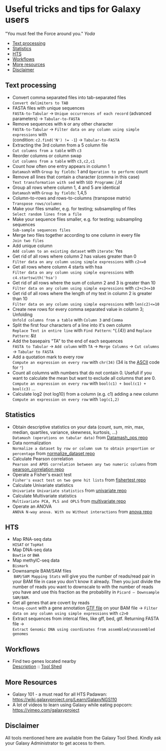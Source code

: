 # Useful tricks and tips for Galaxy users

"You must feel the Force around you." *Yoda*

- [Text processing](#text-processing)
- [Statistics](#statisctics)
- [HTS](#hts)
- [Workflows](#workflows)
- [More resources](#more-resources)
- [Disclaimer](#disclaimer)


## Text processing
- Convert comma separated files into tab-separated files<br>
   `Convert delimiters to TAB`
- FASTA files with unique sequences<br>
   `FASTA-to-Tabular` → `Unique occurrences of each record` (advanced parameters) → `Tabular-to-FASTA`
- Remove sequences with `N` or any other character<br>
  `FASTA-to-Tabular` → `Filter data on any column using simple expressions` with <br>(condition: `c2.find('N') != -1`) → `Tabular-to-FASTA`
- Extracting the 3rd column from a 5 column file<br>
  `Cut columns from a table` with `c3`
- Reorder columns or column swap<br>
  `Cut columns from a table` with `c3,c2,c1` 
- Count how often one entry appears in column 1<br>
  `Datamash` with `Group by fields`: 1 and `Operation to perform`: count
- Remove all lines that contain a character (comma in this case)<br>
  `Text transformation with sed` with `SED Programm`: /,/d
- Group all rows where column 1, 4 and 5 are identical<br>
  `Datamash` with `Group by fields`: 1,4,5
- Column-to-rows and rows-to-columns (transpose matrix)<br>
  `Transpose rows/columns`
- Make your files smaller, e.g. for testing; subsampling of files<br>
  `Select random lines from a file`
- Make your sequence files smaller, e.g. for testing; subsampling sequences<br>
  `Sub-sample sequences files`
- Merge two files together according to one column in every file<br>
  `Join two files`
- Add unique column<br>
  `Add column to an existing dataset` with `iterate`: Yes
- Get rid of all rows where column 2 has values greater than 0<br>
  `Filter data on any column using simple expressions` with `c2<=0`
- Get all rows where column 4 starts with hsa<br>
  `Filter data on any column using simple expressions` with `c4.startswith('hsa')`
- Get rid of all rows where the sum of column 2 and 3 is greater than 10<br>
  `Filter data on any column using simple expressions` with `c2+c3<=10`
- Get rid of all rows where the length of my text in column 2 is greater than 10<br>
  `Filter data on any column using simple expressions` with `len(c2)<=10`
- Create new rows for every comma separated value in column 3; Unfolding<br>
  `Unfold columns from a table` with `Column 3` and `Comma`
- Split the first four characters of a line into it's own column<br>
  `Replace Text in entire line` with `Find Pattern`: ^(.{4}) and `Replace Pattern`: &\t
- Add the basepairs "TA" to the end of each sequences<br>
  `FASTA to Tabular` → `Add column` with `TA` → `Merge Columns` → `Cut columns` → `Tabular to FASTA`
- Add a quotation mark to every row<br>
  `Compute an expression on every row` with `chr(34)` (34 is the [ASCII](http://www.asciitable.com/) code for `"`)
- Count all columns with numbers that do not contain 0. Usefull if you want to calculate the mean but want to exclude all columns that are 0.<br>
  `Compute an expression on every row` with `bool(c1) + bool(c1) + bool(c3)` ... 
- Calculate log2 (not log10) from a column (e.g. c1) adding a new column
  `Compute an expression on every row` with `log(c1,2)`


## Statistics
- Obtain descriptive statistics on your data (count, sum, min, max, median, quartiles, variance, skewness, kurtosis, ...)<br>
   `Datamash (operations on tabular data)` from [Datamash_ops repo](https://toolshed.g2.bx.psu.edu/view/iuc/datamash_ops/2f3c6f2dcf39)
- Data normalization<br>
  `Normalize a dataset by row or column sum to obtain proportion or percentage` from [normalize_dataset repo](https://toolshed.g2.bx.psu.edu/view/bebatut/normalize_dataset/72633301cc0d)  
- Calculate Pearson correlation<br>
  `Pearson and APOS correlation between any two numeric columns` from [pearson_correlation repo](https://toolshed.g2.bx.psu.edu/view/devteam/pearson_correlation/302dcb834898) 
- Operate a Fisher's exact test<br>
  `Fisher's exact test on two gene hit lists` from [fishertest repo](https://toolshed.g2.bx.psu.edu/view/artbio/fishertest/5f784a95ce13)
- Calculate Univariate statistics<br>
  `Univariate Univariate statistics` from [univariate repo](https://toolshed.g2.bx.psu.edu/view/ethevenot/univariate/140290de7986)
- Calculate Multivariate statistics<br>
  `Multivariate PCA, PLS and OPLS` from [multivariate repo](https://toolshed.g2.bx.psu.edu/view/ethevenot/multivariate/e91de3b04320) 
- Operate an ANOVA<br>
  `ANOVA N-way anova. With ou Without interactions` from [anova repo](https://toolshed.g2.bx.psu.edu/view/lecorguille/anova/4f06e1796334) 


## HTS
- Map RNA-seq data<br>
  `HISAT` or `TopHat`
- Map DNA-seq data<br>
  `Bowtie` or `BWA`
- Map methylC-seq data<br>
  `Bismark`
- Downsample BAM/SAM files<br>
  `BAM/SAM Mapping Stats` will give you the number of reads/read pair in your
  BAM file in case you don't know it already. Then you just divide the number of reads
  you want to downscale to with the number of reads you have and use this
  fraction as the probability in `Picard – Downsample SAM/BAM`.
- Get all genes that are covert by reads<br>
  `htseq-count` with a gene annotation [GTF file](http://www.ensembl.org/info/website/upload/gff.html) on your BAM file  → `Filter data on any column using simple expressions` with `c2>0`
- Extract sequences from intercal files, like gff, bed, gtf. Returning FASTA file →<br>
  `Extract Genomic DNA using coordinates from assembled/unassembled genomes`

## Workflows
- Find two genes located nearby<br>
  [Description](https://github.com/bgruening/galaxytools/tree/master/workflows/ncbi_blast_plus/find_genes_located_nearby) :: [Tool Shed](https://toolshed.g2.bx.psu.edu/view/bgruening/find_genes_located_nearby_workflow)


## More Resources
 - Galaxy 101 - a must read for all HTS Padawan: https://wiki.galaxyproject.org/Learn/GalaxyNGS110
 - A lot of videos to learn using Galaxy while eating popcorn: https://vimeo.com/galaxyproject

## Disclaimer
All tools mentioned here are available from the Galaxy Tool Shed. Kindly ask your Galaxy Administrator to get access to them.
